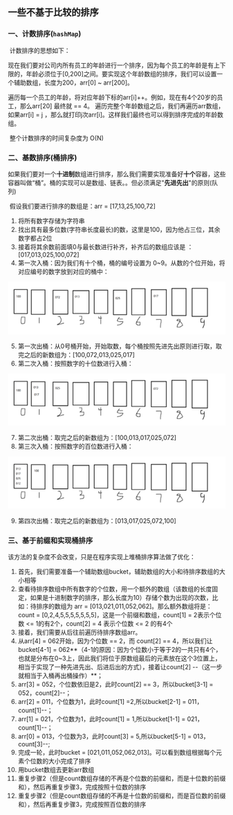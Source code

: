 ## 一些不基于比较的排序

### 一、计数排序(`hashMap`)

​	计数排序的思想如下：

​	现在我们要对公司内所有员工的年龄进行一个排序，因为每个员工的年龄是有上下限的，年龄必须位于[0,200]之间。要实现这个年龄数组的排序，我们可以设置一个辅助数组，长度为200，arr[0] ~ arr[200]。

​	遍历每一个员工的年龄，将对应年龄下标的arr[i]++。例如，现在有4个20岁的员工，那么arr[20] 最终就 == 4。	遍历完整个年龄数组之后，我们再遍历arr数组，如果arr[i] = j ，那么就打印j次arr[i]。这样我们最终也可以得到排序完成的年龄数组。

​	整个计数排序的时间复杂度为 O(N)

### 二、基数排序(桶排序)

​	如果我们要对一个**十进制**数组进行排序，那么我们需要实现准备好**十个**容器，这些容器叫做“桶”。桶的实现可以是数组、链表。。但必须满足"**先进先出**"的原则(队列)

​	假设我们要进行排序的数组是：arr = [17,13,25,100,72]   

1. 将所有数字存储为字符串
2. 找出具有最多位数(字符串长度最长)的数，这里是100，因为他占三位，其余数字都占2位
3. 接着将其余数前面填0与最长数进行补齐，补齐后的数组应该是 ： [017,013,025,100,072]
3. 第一次入桶：因为我们有十个桶，桶的编号设置为 0~9。从数的个位开始，将对应编号的数字放到对应的桶中：

![image-20230405204602701](08.桶排序.assets/image-20230405204602701.png)

5. 第一次出桶：从0号桶开始，开始取数，每个桶按照先进先出原则进行取，取完之后的新数组为：[100,072,013,025,017]
6. 第二次入桶：按照数字的十位数进行入桶：

![image-20230405204911726](08.桶排序.assets/image-20230405204911726.png)

7. 第二次出桶：取完之后的新数组为：[100,013,017,025,072]
8. 第三次入桶：按照数字的百位数进行入桶：

![image-20230405205527127](08.桶排序.assets/image-20230405205527127.png)

9. 第四次出桶：取完之后的新数组为：[013,017,025,072,100]

### 三、基于前缀和实现桶排序

该方法的复杂度不会改变，只是在程序实现上堆桶排序算法做了优化：

1. 首先，我们需要准备一个辅助数组bucket，辅助数组的大小和待排序数组的大小相等
2. 查看待排序数组中所有数字的个位数，用一个额外的数组（该数组的长度固定，如果是十进制数字的排序，那么长度为10）存储个数为出现的次数，比如：待排序的数组为 arr = [013,021,011,052,062]。那么额外数组将是：count = [0,2,4,5,5,5,5,5,5,5]，这是一个前缀和数组，count[1] = 2表示个位数 <= 1的有2个，count[2] = 4 表示个位数 <= 2 的有4个
3.  接着，我们需要从后往前遍历待排序数组arr。
   1. 从arr[4] = 062开始，因为个位数 == 2，而 count[2] == 4，所以我们让 bucket[4-1] = 062**（4-1的原因：因为个位数小于等于2的一共只有4个，也就是分布在0~3上，因此我们将位于原数组最后的元素放在这个3位置上，相当于实现了一种先进先出、后进后出的方式），接着让count[2] --（这一步就相当于入桶再出桶操作）**；
   2. arr[3] = 052，个位数依旧是2，此时count[2] == 3，所以bucket[3-1] = 052，count[2]--；
   3. arr[2] = 011，个位数为1，此时count[1] =2,所以bucket[2-1] = 011，count[1]--；
   4. arr[1] = 021，个位数为1，此时count[1] = 1,所以bucket[1-1] = 021，count[1]--；
   5. arr[0] = 013，个位数为3，此时count[3] = 5,所以bucket[5-1] = 013，count[3]--;
   6. 完成一轮，此时bucket = [021,011,052,062,013]。可以看到数组根据每个元素个位数的大小完成了排序
   7. 用bucket数组去更新arr数组
4. 重复步骤2（但是count数组存储的不再是个位数的前缀和，而是十位数的前缀和），然后再重复步骤3，完成按照十位数的排序
5. 重复步骤2（但是count数组存储的不再是十位数的前缀和，而是百位数的前缀和），然后再重复步骤3，完成按照百位数的排序